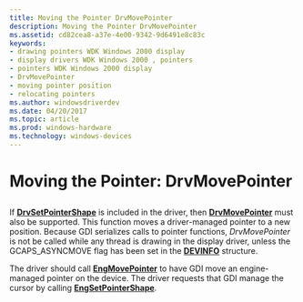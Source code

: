 ```yaml
---
title: Moving the Pointer DrvMovePointer
description: Moving the Pointer DrvMovePointer
ms.assetid: cd82cea8-a37e-4e00-9342-9d6491e8c83c
keywords:
- drawing pointers WDK Windows 2000 display
- display drivers WDK Windows 2000 , pointers
- pointers WDK Windows 2000 display
- DrvMovePointer
- moving pointer position
- relocating pointers
ms.author: windowsdriverdev
ms.date: 04/20/2017
ms.topic: article
ms.prod: windows-hardware
ms.technology: windows-devices
---
```


# Moving the Pointer: DrvMovePointer


## <span id="ddk_moving_the_pointer_drvmovepointer_gg"></span><span id="DDK_MOVING_THE_POINTER_DRVMOVEPOINTER_GG"></span>


If [**DrvSetPointerShape**](https://msdn.microsoft.com/library/windows/hardware/ff556289) is included in the driver, then [**DrvMovePointer**](https://msdn.microsoft.com/library/windows/hardware/ff556248) must also be supported. This function moves a driver-managed pointer to a new position. Because GDI serializes calls to pointer functions, *DrvMovePointer* is not be called while any thread is drawing in the display driver, unless the GCAPS\_ASYNCMOVE flag has been set in the [**DEVINFO**](https://msdn.microsoft.com/library/windows/hardware/ff552835) structure.

The driver should call [**EngMovePointer**](https://msdn.microsoft.com/library/windows/hardware/ff564977) to have GDI move an engine-managed pointer on the device. The driver requests that GDI manage the cursor by calling [**EngSetPointerShape**](https://msdn.microsoft.com/library/windows/hardware/ff565017).

 

 





